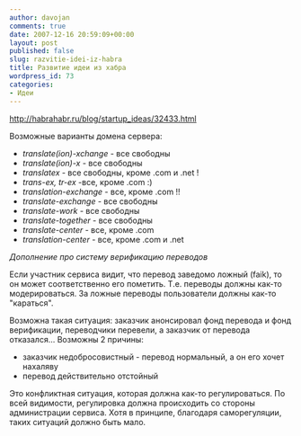 ```yaml
---
author: davojan
comments: true
date: 2007-12-16 20:59:09+00:00
layout: post
published: false
slug: razvitie-idei-iz-habra
title: Развитие идеи из хабра
wordpress_id: 73
categories:
- Идеи
---
```


http://habrahabr.ru/blog/startup_ideas/32433.html

Возможные варианты домена сервера:
	
  * _translate(ion)-xchange_ - все свободны
  * _translate(ion)-x_ - все свободны
  * _translatex_ - все свободны, кроме .com и .net !
  * _trans-ex, tr-ex_ -все, кроме .com :)
  * _translation-exchange_ - все, кроме .com !!
  * _translate-exchange_ - все свободны
  * _translate-work_ - все свободны
  * _translate-together_ - все свободны
  * _translate-center_ - все, кроме .com
  * _translation-center_ - все, кроме .com и .net

_Дополнение про систему верификацию переводов_

Если участник сервиса видит, что перевод заведомо ложный (faik), то он может соответственно его пометить. Т.е. переводы должны как-то модерироваться. За ложные переводы пользователи должны как-то "караться".

Возможна такая ситуация: заказчик анонсировал фонд перевода и фонд верификации, переводчики перевели, а заказчик от перевода отказался... Возможны 2 причины:
	
  * заказчик недобросовистный - перевод нормальный, а он его хочет нахаляву
  * перевод действительно отстойный

Это конфликтная ситуация, которая должна как-то регулироваться. По всей видимости, регулировка должна происходить со стороны администрации сервиса. Хотя в принципе, благодаря саморегуляции, таких ситуаций должно быть мало.
